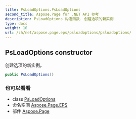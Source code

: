 ```yaml
---
title: PsLoadOptions.PsLoadOptions
second_title: Aspose.Page for .NET API 参考
description: PsLoadOptions 构造函数. 创建选项的新实例
type: docs
weight: 10
url: /zh/net/aspose.page.eps/psloadoptions/psloadoptions/
---
```

## PsLoadOptions constructor

创建选项的新实例。

```csharp
public PsLoadOptions()
```

### 也可以看看

* class [PsLoadOptions](../)
* 命名空间 [Aspose.Page.EPS](../../psloadoptions/)
* 部件 [Aspose.Page](../../../)


